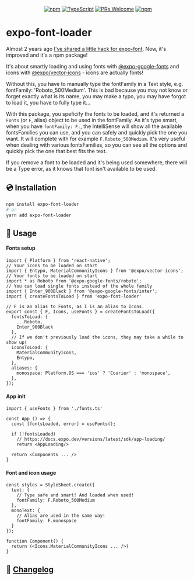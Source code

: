 <!-- <img src=".logo.png" alt=expo-font-loader/><br/> -->

<div align="center">

[![npm](https://img.shields.io/npm/v/expo-font-loader)](https://www.npmjs.com/package/expo-font-loader)
[![TypeScript](https://badgen.net/npm/types/env-var)](http://www.typescriptlang.org/)
[![PRs Welcome](https://img.shields.io/badge/PRs-welcome-brightgreen.svg?style=flat-square)](http://makeapullrequest.com)
[![npm](https://img.shields.io/npm/dm/expo-font-loader)](https://www.npmjs.com/package/expo-font-loader)
</div>

# expo-font-loader

Almost 2 years ago [I've shared a little hack for expo-font](https://github.com/expo/google-fonts/issues/6). Now, it's improved and it's a npm package!

It's about smartly loading and using fonts with [@expo-google-fonts](https://github.com/expo/google-fonts) and icons with [@expo/vector-icons](https://github.com/expo/vector-icons) - icons are actually fonts!

Without this, you have to manually type the fontFamily in a Text style, e.g. fontFamily: 'Roboto_500Medium'. This is bad because you may not know or forget exactly what is its name, you may make a typo, you may have forgot to load it, you have to fully type it...

With this package, you speficify the fonts to be loaded, and it's returned a `Fonts` (or `F`, alias) object to be used in the fontFamily. As it's type smart, when you have `fontFamily: F.`, the IntelliSense will show all the available fontsFamilies you can use, and you can safely and quickly pick the one you want. It will complete with for example `F.Roboto_500Medium`. It's very useful when dealing with various fontsFamilies, so you can see all the options and quickly pick the one that best fits the text.

If you remove a font to be loaded and it's being used somewhere, there will be a Type error, as it knows that font isn't available to be used.

## 💿 Installation
```bash
npm install expo-font-loader
# or
yarn add expo-font-loader
```

## 📖 Usage

#### Fonts setup
```tsx
import { Platform } from 'react-native';
// Your icons to be loaded on start
import { Entypo, MaterialCommunityIcons } from '@expo/vector-icons';
// Your fonts to be loaded on start
import * as Roboto from '@expo-google-fonts/roboto';
// You can load single fonts instead of the whole family
import { Inter_900Black } from '@expo-google-fonts/inter';
import { createFontsToLoad } from 'expo-font-loader'

// F is an alias to Fonts, as I is an alias to Icons.
export const { F, Icons, useFonts } = createFontsToLoad({
  fontsToLoad: {
    ...Roboto,
    Inter_900Black
  },
  // If we don't previously load the icons, they may take a while to show up!
  iconsToLoad: {
    MaterialCommunityIcons,
    Entypo,
  },
  aliases: {
    monospace: Platform.OS === 'ios' ? 'Courier' : 'monospace',
  },
});
```

#### App init
```tsx
import { useFonts } from './fonts.ts'

const App () => {
  const [fontsLoaded, error] = useFonts();

  if (!fontsLoaded)
    // https://docs.expo.dev/versions/latest/sdk/app-loading/
    return <AppLoading/>

  return <Components ... />
}
```

#### Font and icon usage
```tsx
const styles = StyleSheet.create({
  text: {
    // Type safe and smart! And loaded when used!
    fontFamily: F.Roboto_500Medium
  },
  monoText: {
    // Alias are used in the same way!
    fontFamily: F.monospace
  }
});

function Component() {
  return (<Icons.MaterialCommunityIcons ... />)
}

```

## 📰 [Changelog](CHANGELOG.md)
